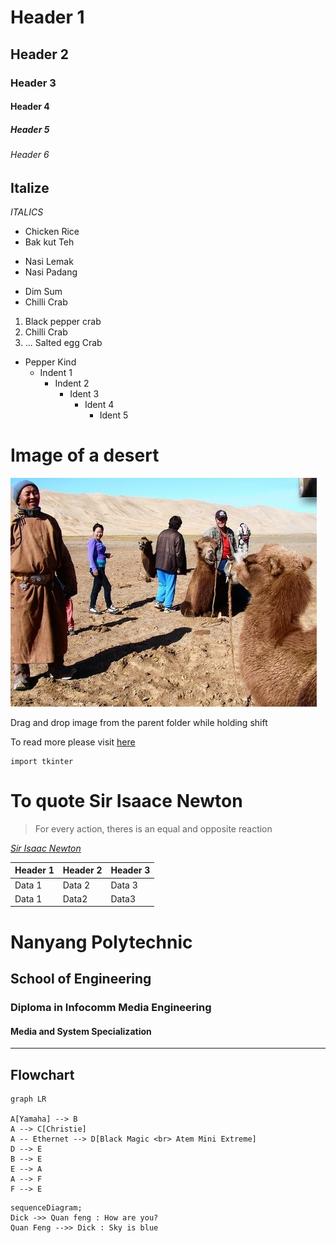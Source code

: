 # Header 1 
## Header 2
### Header 3
#### Header 4
##### Header 5
###### Header 6

## Italize
*ITALICS*

* Chicken Rice
* Bak kut Teh
- Nasi Lemak
- Nasi Padang
+ Dim Sum
+ Chilli Crab
1. Black pepper crab 
2. Chilli Crab
3. ... Salted egg Crab

  * Pepper Kind
    * Indent 1
      * Indent 2
        * Ident 3 
           * Ident 4
              * Ident 5

# Image of a desert 



![alt text](<Screenshot 2022-03-15 162315.jpg>)

Drag and drop image from the parent folder while holding shift 

To read more please visit [here](https://www.nyp.edu.sg)


```
import tkinter 

```


# To quote Sir Isaace Newton 

> For every action, theres is an equal and
    opposite reaction 

 [*Sir Isaac Newton*](https://www.google.com)


 | Header 1 | Header 2 | Header 3|
 |---------|-----------|---------|
 | Data 1 |Data 2|Data 3 |
 |Data 1|Data2|Data3|

 # Nanyang Polytechnic 

 ## School of Engineering 

 ### Diploma in Infocomm Media Engineering 

 #### Media and System Specialization 
 ---



 ## Flowchart 

```mermaid
graph LR

A[Yamaha] --> B 
A --> C[Christie]
A -- Ethernet --> D[Black Magic <br> Atem Mini Extreme] 
D --> E
B --> E 
E --> A 
A --> F
F --> E 

```

```mermaid
sequenceDiagram;
Dick ->> Quan feng : How are you?
Quan Feng -->> Dick : Sky is blue
```

